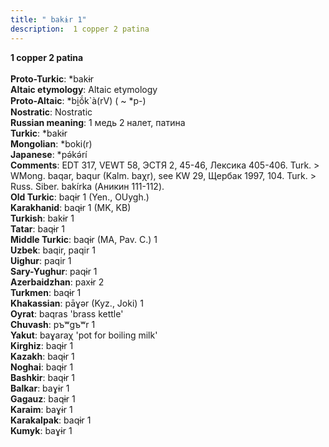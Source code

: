 ```yaml
---
title: " bakɨr 1"
description:  1 copper 2 patina
---
```

<p data-pagefind-weight="0.5">
<strong> 1 copper 2 patina</strong><br><br>
<strong>Proto-Turkic</strong>:  *bakɨr<br>
<strong>Altaic etymology</strong>:  Altaic etymology<br>
<strong> Proto-Altaic</strong>:  *bi̯ŏ́k`à(rV) ( ~ *p-)<br>
<strong>Nostratic</strong>:  Nostratic<br>
<strong>Russian meaning</strong>:  1 медь 2 налет, патина<br>
<strong>Turkic</strong>:  *bakɨr<br>
<strong>Mongolian</strong>:  *boki(r)<br>
<strong>Japanese</strong>:  *pǝ́kǝ́rí<br>
<strong>Comments</strong>:  EDT 317, VEWT 58, ЭСТЯ 2, 45-46, Лексика 405-406. Turk. > WMong. baqar, baqur (Kalm. baχr), see KW 29, Щербак 1997, 104. Turk. > Russ. Siber. bakírka (Аникин 111-112).<br>
<strong>Old Turkic</strong>:  baqɨr 1 (Yen., OUygh.)<br>
<strong>Karakhanid</strong>:  baqɨr 1 (MK, KB)<br>
<strong>Turkish</strong>:  bakɨr 1<br>
<strong>Tatar</strong>:  baqɨr 1<br>
<strong>Middle Turkic</strong>:  baqɨr (MA, Pav. C.) 1<br>
<strong>Uzbek</strong>:  baqir, paqir 1<br>
<strong>Uighur</strong>:  paqir 1<br>
<strong>Sary-Yughur</strong>:  paqɨr 1<br>
<strong>Azerbaidzhan</strong>:  paxɨr 2<br>
<strong>Turkmen</strong>:  baqɨr 1<br>
<strong>Khakassian</strong>:  pāɣǝr (Kyz., Joki) 1<br>
<strong>Oyrat</strong>:  baqras 'brass kettle'<br>
<strong>Chuvash</strong>:  pъʷgъʷr 1<br>
<strong>Yakut</strong>:  baɣaraχ 'pot for boiling milk'<br>
<strong>Kirghiz</strong>:  baqɨr 1<br>
<strong>Kazakh</strong>:  baqɨr 1<br>
<strong>Noghai</strong>:  baqɨr 1<br>
<strong>Bashkir</strong>:  baqɨr 1<br>
<strong>Balkar</strong>:  baɣɨr 1<br>
<strong>Gagauz</strong>:  baqɨr 1<br>
<strong>Karaim</strong>:  baɣɨr 1<br>
<strong>Karakalpak</strong>:  baqɨr 1<br>
<strong>Kumyk</strong>:  baɣɨr 1<br>

</p>
